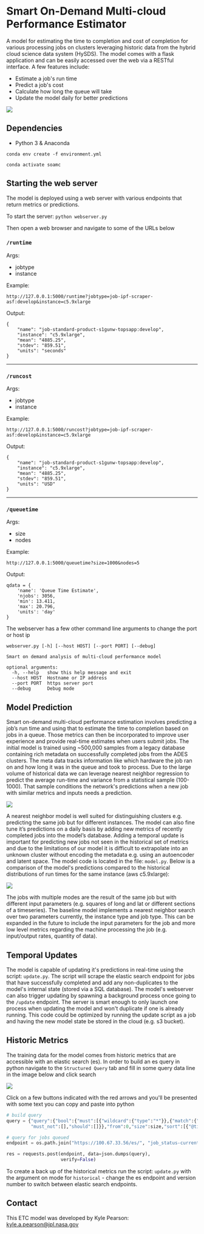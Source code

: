# Smart On-Demand Multi-cloud Performance Estimator

A model for estimating the time to completion and cost of completion for various processing jobs on clusters leveraging historic data from the hybrid cloud science data system (HySDS). The model comes with a flask application and can be easily accessed over the web via a RESTful interface. A few features include:

- Estimate a job's run time
- Predict a job's cost
- Calculate how long the queue will take
- Update the model daily for better predictions

![](figures/flaskapp.png)

## Dependencies
- Python 3 & Anaconda

`conda env create -f environment.yml`

`conda activate soamc`

## Starting the web server

The model is deployed using a web server with various endpoints that return metrics or predictions.

To start the server: `python webserver.py` 

Then open a web browser and navigate to some of the URLs below

###  `/runtime`
Args:
- jobtype
- instance

Example:

`http://127.0.0.1:5000/runtime?jobtype=job-ipf-scraper-asf:develop&instance=c5.9xlarge`

Output:
```
{
    "name": "job-standard-product-s1gunw-topsapp:develop", 
    "instance": "c5.9xlarge", 
    "mean": "4885.25", 
    "stdev": "859.51", 
    "units": "seconds"
}
```
---


###  `/runcost`
Args:
- jobtype
- instance

Example:

`http://127.0.0.1:5000/runcost?jobtype=job-ipf-scraper-asf:develop&instance=c5.9xlarge`

Output:
```
{
    "name": "job-standard-product-s1gunw-topsapp:develop", 
    "instance": "c5.9xlarge", 
    "mean": "4885.25", 
    "stdev": "859.51", 
    "units": "USD"
}
```
---

###  `/queuetime`
Args:
- size
- nodes

Example:

`http://127.0.0.1:5000/queuetime?size=1000&nodes=5`

Output:
```
qdata = {
    'name': 'Queue Time Estimate',
    'njobs': 3056,
    'min': 13.411,
    'max': 20.796,
    'units': 'day'
}
```

The webserver has a few other command line arguments to change the port or host ip

```
webserver.py [-h] [--host HOST] [--port PORT] [--debug]

Smart on demand analysis of multi-cloud performance model

optional arguments:
  -h, --help   show this help message and exit
  --host HOST  Hostname or IP address
  --port PORT  https server port
  --debug      Debug mode
```

## Model Prediction

Smart on-demand multi-cloud performance estimation involves predicting a job’s run time and using that to estimate the time to completion based on jobs in a queue. Those metrics can then be incorporated to improve user experience and provide real-time estimates when users submit jobs. The initial model is trained using ~500,000 samples from a legacy database containing rich metadata on successfully completed jobs from the ADES clusters. The meta data tracks information like which hardware the job ran on and how long it was in the queue and took to process. Due to the large volume of historical data we can leverage nearest neighbor regression to predict the average run-time and variance from a statistical sample (100-1000). That sample conditions the network's predictions when a new job with similar metrics and inputs needs a prediction. 

![](figures/runtime_predictions.png)

A nearest neighbor model is well suited for distinguishing clusters e.g. predicting the same job but for different instances. The model can also fine tune it’s predictions on a daily basis by adding new metrics of recently completed jobs into the model’s database. Adding a temporal update is important for predicting new jobs not seen in the historical set of metrics and due to the limitations of our model it is difficult to extrapolate into an unknown cluster without encoding the metadata e.g. using an autoencoder and latent space. The model code is located in the file: `model.py`. Below is a comparison of the model's predictions compared to the historical distributions of run times for the same instance (aws c5.9xlarge): 

![](figures/runtime_distributions.png)

The jobs with multiple modes are the result of the same job but with different input parameters (e.g. squares of long and lat or different sections of a timeseries). The baseline model implements a nearest neighbor search over two parameters currently, the instance type and job type. This can be expanded in the future to include the input parameters for the job and more low level metrics regarding the machine processing the job (e.g. input/output rates, quantity of data). 

## Temporal Updates

The model is capable of updating it's predictions in real-time using the script: `update.py`. The script will scrape the elastic search endpoint for jobs that have successfully completed and add any non-duplicates to the model's internal state (stored via a SQL database). The model's webserver can also trigger updating by spawning a background process once going to the `/update` endpoint. The server is smart enough to only launch one process when updating the model and won't duplicate if one is already running. This code could be optimized by running the update script as a job and having the new model state be stored in the cloud (e.g. s3 bucket). 

## Historic Metrics

The training data for the model comes from historic metrics that are accessible with an elastic search (es). In order to build an es query in python navigate to the `Structured Query` tab and fill in some query data line in the image below and click search

![](figures/es_example.png)

Click on a few buttons indicated with the red arrows and you'll be presented with some text you can copy and paste into python

```python
# build query
query = {"query":{"bool":{"must":[{"wildcard":{"type":"*"}},{"match":{"status":"job-queued"}}],
         "must_not":[],"should":[]}},"from":0,"size":size,"sort":[{"@timestamp":{"order":"asc"}}],"aggs":{}}

# query for jobs queued
endpoint = os.path.join("https://100.67.33.56/es/", "job_status-current/_search")

res = requests.post(endpoint, data=json.dumps(query), 
                    verify=False)
```

To create a back up of the historical metrics run the script: `update.py` with the argument on mode for `historical` - change the es endpoint and version number to switch between elastic search endpoints. 


## Contact

This ETC model was developed by Kyle Pearson: <kyle.a.pearson@jpl.nasa.gov>
